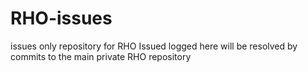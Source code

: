 RHO-issues
==========

issues only repository for RHO
Issued logged here will be resolved by commits to the main private RHO repository
